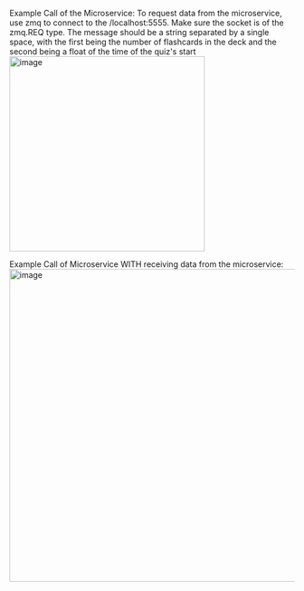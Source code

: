 Example Call of the Microservice:
To request data from the microservice, use zmq to connect to the /localhost:5555. Make sure the socket is of the zmq.REQ type. The message should be a string separated by a single space, with the first being the number of flashcards in the deck and the second being a float of the time of the quiz's start
<img width="345" alt="image" src="https://github.com/user-attachments/assets/4143512f-5bf6-4c43-a017-3718152465ca" />

Example Call of Microservice WITH receiving data from the microservice:
<img width="553" alt="image" src="https://github.com/user-attachments/assets/0f28b928-5af5-4349-968a-51c9eb6b12cf" />

